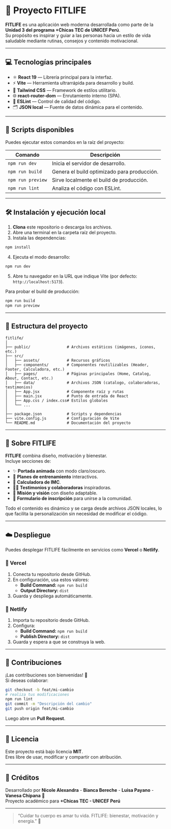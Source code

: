 # 🌿 Proyecto FITLIFE

**FITLIFE** es una aplicación web moderna desarrollada como parte de la **Unidad 3 del programa +Chicas TEC de UNICEF Perú**.  
Su propósito es inspirar y guiar a las personas hacia un estilo de vida saludable mediante rutinas, consejos y contenido motivacional.

---

## 💻 Tecnologías principales

- ⚛️ **React 19** — Librería principal para la interfaz.
- ⚡ **Vite** — Herramienta ultrarrápida para desarrollo y build.
- 🎨 **Tailwind CSS** — Framework de estilos utilitario.
- 🌐 **react-router-dom** — Enrutamiento interno (SPA).
- 🧩 **ESLint** — Control de calidad del código.
- 🗂️ **JSON local** — Fuente de datos dinámica para el contenido.

---

## 🚀 Scripts disponibles

Puedes ejecutar estos comandos en la raíz del proyecto:

| Comando | Descripción |
|----------|--------------|
| `npm run dev` | Inicia el servidor de desarrollo. |
| `npm run build` | Genera el build optimizado para producción. |
| `npm run preview` | Sirve localmente el build de producción. |
| `npm run lint` | Analiza el código con ESLint. |

---

## 🛠️ Instalación y ejecución local

1. **Clona** este repositorio o descarga los archivos.
2. Abre una terminal en la carpeta raíz del proyecto.
3. Instala las dependencias:

```bash
npm install
```
4. Ejecuta el modo desarrollo:
```bash
npm run dev
```
5. Abre tu navegador en la URL que indique Vite (por defecto: `http://localhost:5173`).

Para probar el build de producción:

```bash
npm run build
npm run preview
```

---

## 📁 Estructura del proyecto

```
fitlife/
│
├── public/                # Archivos estáticos (imágenes, íconos, etc.)
├── src/
│   ├── assets/            # Recursos gráficos
│   ├── components/        # Componentes reutilizables (Header, Footer, Calculadora, etc.)
│   ├── pages/             # Páginas principales (Home, Catalog, About, Contact, etc.)
│   ├── data/              # Archivos JSON (catalogo, colaboradoras, testimonios)
│   ├── App.jsx            # Componente raíz y rutas
│   ├── main.jsx           # Punto de entrada de React
│   ├── App.css / index.css# Estilos globales
│   └── ...
│
├── package.json           # Scripts y dependencias
├── vite.config.js         # Configuración de Vite
└── README.md              # Documentación del proyecto
```

---

## 🧠 Sobre FITLIFE

**FITLIFE** combina diseño, motivación y bienestar.  
Incluye secciones de:

- ✨ **Portada animada** con modo claro/oscuro.
- 💪 **Planes de entrenamiento** interactivos.
- 🧮 **Calculadora de IMC**.
- 👩‍💻 **Testimonios y colaboradoras** inspiradoras.
- 🌱 **Misión y visión** con diseño adaptable.
- 📩 **Formulario de inscripción** para unirse a la comunidad.

Todo el contenido es dinámico y se carga desde archivos JSON locales, lo que facilita la personalización sin necesidad de modificar el código.

---

## ☁️ Despliegue

Puedes desplegar FITLIFE fácilmente en servicios como **Vercel** o **Netlify**.

### 🔹 Vercel
1. Conecta tu repositorio desde GitHub.
2. En configuración, usa estos valores:
   - **Build Command:** `npm run build`
   - **Output Directory:** `dist`
3. Guarda y despliega automáticamente.

### 🔹 Netlify
1. Importa tu repositorio desde GitHub.
2. Configura:
   - **Build Command:** `npm run build`
   - **Publish Directory:** `dist`
3. Guarda y espera a que se construya la web.

---

## 🤝 Contribuciones

¡Las contribuciones son bienvenidas! 🙌  
Si deseas colaborar:

```bash
git checkout -b feat/mi-cambio
# realiza tus modificaciones
npm run lint
git commit -m "Descripción del cambio"
git push origin feat/mi-cambio
```
Luego abre un **Pull Request**.

---

## 📜 Licencia

Este proyecto está bajo licencia **MIT**.  
Eres libre de usar, modificar y compartir con atribución.

---

## 🪷 Créditos

Desarrollado por **Nicole Alexandra** - **Bianca Bereche** - **Luisa Payano** - **Vanesa Chipana** 💚  
Proyecto académico para **+Chicas TEC - UNICEF Perú**  

---

> “Cuidar tu cuerpo es amar tu vida. FITLIFE: bienestar, motivación y energía.” 🌿

